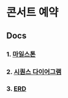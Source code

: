 
# 콘서트 예약

## Docs

### 1. [마일스톤](https://github.com/LeeJaeYun7/concertTicket/blob/master/MILE_STONE.md)
### 2. [시퀀스 다이어그램](https://github.com/LeeJaeYun7/concertTicket/blob/master/SEQUENCE_DIAGRAM.md)
### 3. [ERD](https://github.com/LeeJaeYun7/concertTicket/blob/master/DB_DIAGRAM.md)

